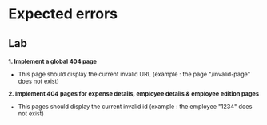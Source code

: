 <!-- .slide: class="exercice" -->

# Expected errors

## Lab

<small>

**1. Implement a global 404 page**

- This page should display the current invalid URL (example : the page "/invalid-page" does not exist)

**2. Implement 404 pages for expense details, employee details & employee edition pages**

- This pages should display the current invalid id (example : the employee "1234" does not exist)

</small>
